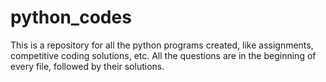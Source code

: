 # python_codes
This is a repository for all the python programs created, like assignments, competitive coding solutions, etc.
All the questions are in the beginning of every file, followed by their solutions.
